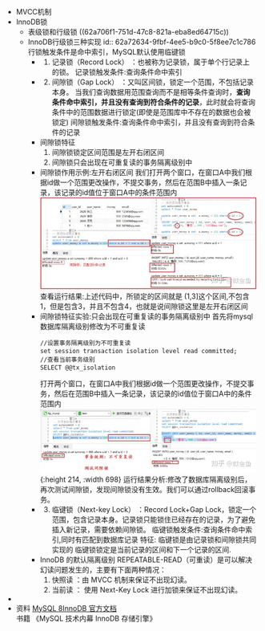 - MVCC机制
- InnoDB锁
	- 表级锁和行级锁
	  ((62a706f1-751d-47c8-821a-eba8ed64715c))
	- InnoDB行级锁三种实现
	  id:: 62a72634-9fbf-4ee5-b9c0-5f8ee7c1c786
	  行锁触发条件是命中索引，MySQL默认使用临键锁
		- 1. 记录锁（Record Lock） ：也被称为记录锁，属于单个行记录上的锁。
		  记录锁触发条件:查询条件命中索引
		- 2. 间隙锁（Gap Lock） ：又叫区间锁，锁定一个范围，不包括记录本身。
		  当我们查询数据用范围查询而不是相等条件查询时，**查询条件命中索引，并且没有查询到符合条件的记录**，此时就会将查询条件中的范围数据进行锁定(即使是范围库中不存在的数据也会被锁定)
		  间隙锁触发条件:查询条件命中索引，并且没有查询到符合条件的记录
		- 间隙锁特征
		  1. 间隙锁锁定区间范围是左开右闭区间
		  2. 间隙锁只会出现在可重复读的事务隔离级别中
		- 间隙锁作用示例:左开右闭区间
		  我们打开两个窗口，在窗口A中我们根据id做一个范围更改操作，不提交事务，然后在范围B中插入一条记录，该记录的id值位于窗口A中的条件范围内
		  ![image.png](../assets/image_1655121922806_0.png)
		  查看运行结果:上述代码中，所锁定的区间就是 (1,3]这个区间,不包含1，但是包含3，并且不包含4，也就是说间隙锁这里是左开右闭区间
		- 间隙锁特征实验:只会出现在可重复读的事务隔离级别中
		  首先将mysql数据库隔离级别修改为不可重复读
		  ```
		  //设置事务隔离级别为不可重复读
		  set session transaction isolation level read committed;
		  //查看当前事务级别
		  SELECT @@tx_isolation
		  ```
		  打开两个窗口，在窗口A中我们根据id做一个范围更改操作，不提交事务，然后在范围B中插入一条记录，该记录的id值位于窗口A中的条件范围内
		  ![image.png](../assets/image_1655122555564_0.png){:height 214, :width 698}
		  运行结果分析:修改了数据库隔离级别后，再次测试间隙锁，发现间隙锁没有生效。我们可以通过rollback回滚事务。
		- 3. 临键锁（Next-key Lock） ：Record Lock+Gap Lock，锁定一个范围，包含记录本身。记录锁只能锁住已经存在的记录，为了避免插入新记录，需要依赖间隙锁。
		  临键锁触发条件:查询条件命中索引,同时有匹配到数据库记录
		  特征:
		  临键锁是由记录锁和间隙锁共同实现的
		  临键锁锁定是当前记录的区间和下一个记录的区间.
		- InnoDB 的默认隔离级别 REPEATABLE-READ（可重读）是可以解决幻读问题发生的，主要有下面两种情况：
		  1. 快照读 ：由 MVCC 机制来保证不出现幻读。
		  2. 当前读 ： 使用 Next-Key Lock 进行加锁来保证不出现幻读。
-
- 资料
  [MySQL 8InnoDB 官方文档](https://dev.mysql.com/doc/refman/8.0/en/innodb-storage-engine.html)
  书籍
  《MySQL 技术内幕 InnoDB 存储引擎》